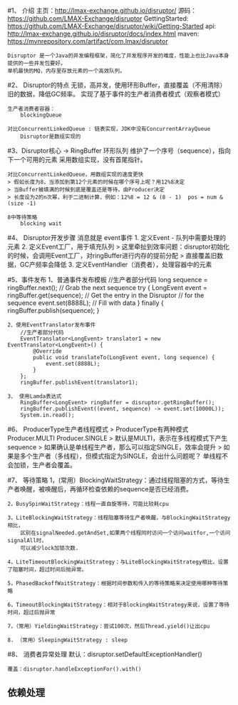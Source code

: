 #1、 介绍
    主页：http://lmax-exchange.github.io/disruptor/
    源码：https://github.com/LMAX-Exchange/disruptor
    GettingStarted: https://github.com/LMAX-Exchange/disruptor/wiki/Getting-Started
    api: http://lmax-exchange.github.io/disruptor/docs/index.html
    maven: https://mvnrepository.com/artifact/com.lmax/disruptor
    
    Disruptor 是一个Java的并发编程框架，简化了并发程序开发的难度，性能上也比Java本身提供的一些并发包要好。
    单机最快的MQ，内存里存放元素的一个高效队列。
#2、 Disruptor的特点
    无锁，高并发，使用环形Buffer，直接覆盖（不用清除）旧的数据，降低GC频率。
    实现了基于事件的生产者消费者模式（观察者模式）
    
    生产者消费者容器：
        blockingQueue
        
    对比ConcurrentLinkedQueue : 链表实现，JDK中没有ConcurrentArrayQueue
        Disruptor是数组实现的

#3、Disruptor核心 -> RingBuffer 环形队列
    维护了一个序号（sequence），指向下一个可用的元素
    采用数组实现，没有首尾指针。
    
    对比ConcurrentLinkedQueue，用数组实现的速度更快
    > 假如长度为8，当添加到第12个元素的时候在哪个序号上呢？用12%8决定  
    > 当Buffer被填满的时候到底是覆盖还是等待，由Producer决定
    > 长度设为2的n次幂，利于二进制计算，例如：12%8 = 12 & (8 - 1)  pos = num & (size -1)
    
    8中等待策略
        blocking wait
#4、 Disruptor开发步骤
    消息就是 event事件
    1. 定义Event - 队列中需要处理的元素
    2. 定义Event工厂，用于填充队列
       > 这里牵扯到效率问题：disruptor初始化的时候，会调用Event工厂，对ringBuffer进行内存的提前分配
       > 直接覆盖旧数据，GC产频率会降低
    3. 定义EventHandler（消费者），处理容器中的元素
    
#5、事件发布
    1、普通事件发布模板
        //生产者部分代码
        long sequence = ringBuffer.next();  // Grab the next sequence
        try {
            LongEvent event = ringBuffer.get(sequence); // Get the entry in the Disruptor
            // for the sequence
            event.set(8888L);  // Fill with data
        } finally {
            ringBuffer.publish(sequence);
        }

    2、使用EventTranslator发布事件
        //生产者部分代码
        EventTranslator<LongEvent> translator1 = new EventTranslator<LongEvent>() {
            @Override
            public void translateTo(LongEvent event, long sequence) {
                event.set(8888L);
            }
        };
        ringBuffer.publishEvent(translator1);

    3、 使用Lamda表达式
        RingBuffer<LongEvent> ringBuffer = disruptor.getRingBuffer();
        ringBuffer.publishEvent((event, sequence) -> event.set(10000L));
        System.in.read();

#6、 ProducerType生产者线程模式
    > ProducerType有两种模式 
        Producer.MULTI
        Producer.SINGLE
    > 默认是MULTI，表示在多线程模式下产生sequence
    > 如果确认是单线程生产者，那么可以指定SINGLE，效率会提升
    > 如果是多个生产者（多线程），但模式指定为SINGLE，会出什么问题呢？
        单线程不会加锁，生产者会覆盖。

#7、 等待策略
    1，(常用）BlockingWaitStrategy：通过线程阻塞的方式，等待生产者唤醒，被唤醒后，再循环检查依赖的sequence是否已经消费。
    
    2，BusySpinWaitStrategy：线程一直自旋等待，可能比较耗cpu
    
    3，LiteBlockingWaitStrategy：线程阻塞等待生产者唤醒，与BlockingWaitStrategy相比，
        区别在signalNeeded.getAndSet,如果两个线程同时访问一个访问waitfor,一个访问signalAll时，
        可以减少lock加锁次数.
    
    4，LiteTimeoutBlockingWaitStrategy：与LiteBlockingWaitStrategy相比，设置了阻塞时间，超过时间后抛异常。
    
    5，PhasedBackoffWaitStrategy：根据时间参数和传入的等待策略来决定使用哪种等待策略
    
    6，TimeoutBlockingWaitStrategy：相对于BlockingWaitStrategy来说，设置了等待时间，超过后抛异常
    
    7，（常用）YieldingWaitStrategy：尝试100次，然后Thread.yield()让出cpu
    
    8. （常用）SleepingWaitStrategy : sleep

#8、 消费者异常处理
    默认：disruptor.setDefaultExceptionHandler()
    
    覆盖：disruptor.handleExceptionFor().with()

## 依赖处理

